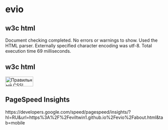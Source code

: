 # evio

<h2>w3c html</h2>
Document checking completed. No errors or warnings to show.
Used the HTML parser. Externally specified character encoding was utf-8.
Total execution time 69 milliseconds.

<h2>w3c html</h2>
<p>
    <a href="https://jigsaw.w3.org/css-validator/check/referer">
        <img style="border:0;width:88px;height:31px"
            src="https://jigsaw.w3.org/css-validator/images/vcss-blue"
            alt="Правильный CSS!" />
    </a>
</p>

<h2>PageSpeed Insights</h2>
https://developers.google.com/speed/pagespeed/insights/?hl=RU&url=https%3A%2F%2Feviltwin1.github.io%2Fevio%2Fabout.html&tab=mobile
